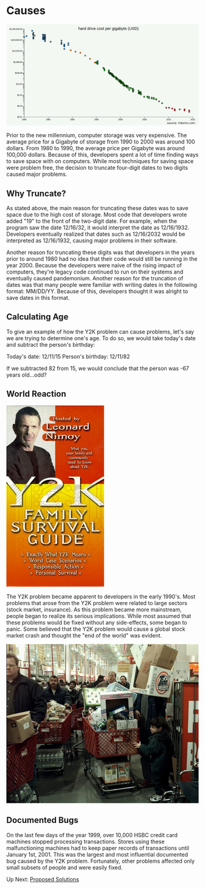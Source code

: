 # Causes

![](/images/cost_per_gig.png?raw=true "New Story")

Prior to the new millennium, computer storage was very expensive. The average price for a Gigabyte of storage from 1990 to 2000 was around 100 dollars. From 1980 to 1990, the average price per Gigabyte was around 100,000 dollars. Because of this, developers spent a lot of time finding ways to save space with on computers. While most techniques for saving space were problem free, the decision to truncate four-digit dates to two digits caused major problems. 

## Why Truncate?

As stated above, the main reason for truncating these dates was to save space due to the high cost of storage. Most code that developers wrote added "19" to the front of the two-digit date. For example, when the program saw the date 12/16/32, it would interpret the date as 12/16/1932. Developers eventually realized that dates such as 12/16/2032 would be interpreted as 12/16/1932, causing major problems in their software. 

Another reason for truncating these digits was that developers in the years prior to around 1980 had no idea that their code would still be running in the year 2000. Because the developers were naive of the rising impact of computers, they're legacy code continued to run on their systems and eventually caused pandemonium. Another reason for the truncation of dates was that many people were familiar with writing dates in the following format: MM/DD/YY. Because of this, developers thought it was alright to save dates in this format. 

## Calculating Age

To give an example of how the Y2K problem can cause problems, let's say we are trying to determine one's age. To do so, we would take today's date and subtract the person's birthday:

Today's date: 12/11/15
Person's birthday: 12/11/82

If we subtracted 82 from 15, we would conclude that the person was -67 years old...odd?

## World Reaction

![](/images/y2k_survival.jpg?raw=true "New Story")

The Y2K problem became apparent to developers in the early 1990's. Most problems that arose from the Y2K problem were related to large sectors (stock market, insurance). As this problem became more mainstream, people began to realize its serious implications. While most assumed that these problems would be fixed without any side-effects, some began to panic. Some believed that the Y2K problem would cause a global stock market crash and thought the "end of the world" was evident.

![](/images/y2k_reaction.jpg?raw=true "New Story")

## Documented Bugs

On the last few days of the year 1999, over 10,000 HSBC credit card machines stopped processing transactions. Stores using these malfunctioning machines had to keep paper records of transactions until January 1st, 2001. This was the largest and most influential documented bug caused by the Y2K problem. Fortunately, other problems affected only small subsets of people and were easily fixed.

Up Next: [Proposed Solutions](https://github.com/rpcrimi/Y2K/blob/master/markdown/proposed_solutions.md)
